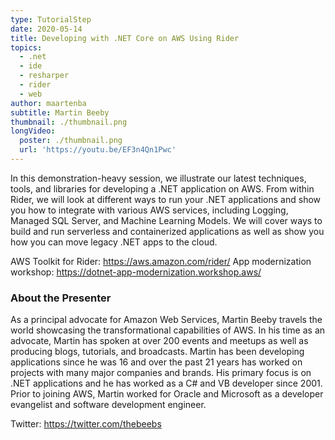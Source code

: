 ```yaml
---
type: TutorialStep
date: 2020-05-14
title: Developing with .NET Core on AWS Using Rider
topics:
  - .net
  - ide
  - resharper
  - rider
  - web
author: maartenba
subtitle: Martin Beeby
thumbnail: ./thumbnail.png
longVideo:
  poster: ./thumbnail.png
  url: 'https://youtu.be/EF3n4Qn1Pwc'
---
```


In this demonstration-heavy session, we illustrate our latest techniques, tools, and libraries for developing a .NET application on AWS. From within Rider, we will look at different ways to run your .NET applications and show you how to integrate with various AWS services, including Logging, Managed SQL Server, and Machine Learning Models. We will cover ways to build and run serverless and containerized applications as well as show you how you can move legacy .NET apps to the cloud. 

AWS Toolkit for Rider: https://aws.amazon.com/rider/
App modernization workshop: https://dotnet-app-modernization.workshop.aws/

### About the Presenter

As a principal advocate for Amazon Web Services, Martin Beeby travels the world showcasing the transformational capabilities of AWS. In his time as an advocate, Martin has spoken at over 200 events and meetups as well as producing blogs, tutorials, and broadcasts. Martin has been developing applications since he was 16 and over the past 21 years has worked on projects with many major companies and brands. His primary focus is on .NET applications and he has worked as a C# and VB developer since 2001. Prior to joining AWS, Martin worked for Oracle and Microsoft as a developer evangelist and software development engineer. 

Twitter: https://twitter.com/thebeebs
